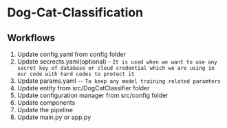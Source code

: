# Dog-Cat-Classification

## Workflows

1. Update config.yaml from config folder
2. Update secrects.yaml(optional)  - ```It is used when we want to use any secret key of database or cloud credential which we are using in our code with hard codes to protect it ```
3. Update params.yaml  -- ```To keep any model training related paramters ```
4. Update entity from src/DogCatClassifier folder
5. Update configuration manager from src/config folder
6. Update components
7. Update the pipeline
8. Update main.py or app.py